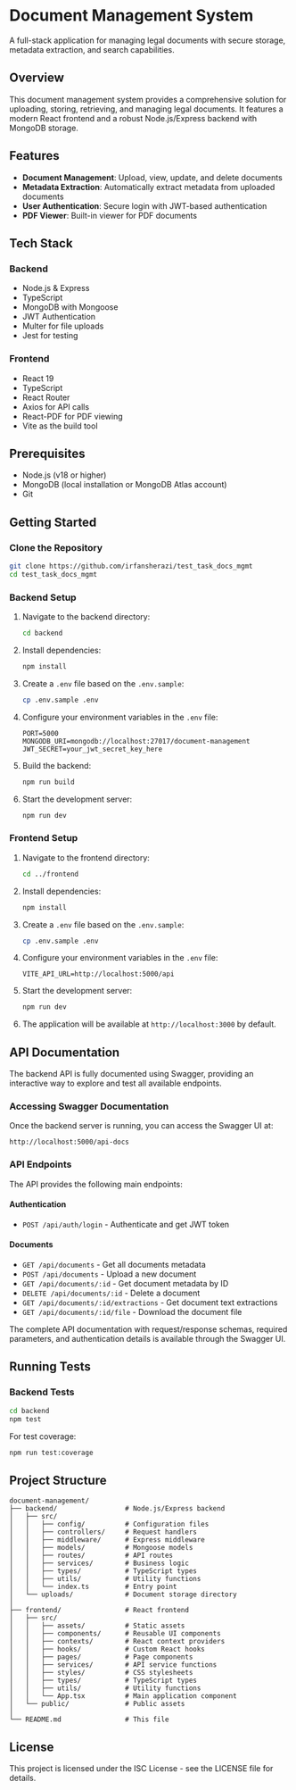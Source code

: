 # Document Management System

A full-stack application for managing legal documents with secure storage, metadata extraction, and search capabilities.

## Overview

This document management system provides a comprehensive solution for uploading, storing, retrieving, and managing legal documents. It features a modern React frontend and a robust Node.js/Express backend with MongoDB storage.

## Features

- **Document Management**: Upload, view, update, and delete documents
- **Metadata Extraction**: Automatically extract metadata from uploaded documents
- **User Authentication**: Secure login with JWT-based authentication
- **PDF Viewer**: Built-in viewer for PDF documents

## Tech Stack

### Backend
- Node.js & Express
- TypeScript
- MongoDB with Mongoose
- JWT Authentication
- Multer for file uploads
- Jest for testing

### Frontend
- React 19
- TypeScript
- React Router
- Axios for API calls
- React-PDF for PDF viewing
- Vite as the build tool

## Prerequisites

- Node.js (v18 or higher)
- MongoDB (local installation or MongoDB Atlas account)
- Git

## Getting Started

### Clone the Repository

```bash
git clone https://github.com/irfansherazi/test_task_docs_mgmt
cd test_task_docs_mgmt
```

### Backend Setup

1. Navigate to the backend directory:
   ```bash
   cd backend
   ```

2. Install dependencies:
   ```bash
   npm install
   ```

3. Create a `.env` file based on the `.env.sample`:
   ```bash
   cp .env.sample .env
   ```

4. Configure your environment variables in the `.env` file:
   ```
   PORT=5000
   MONGODB_URI=mongodb://localhost:27017/document-management
   JWT_SECRET=your_jwt_secret_key_here
   ```

5. Build the backend:
   ```bash
   npm run build
   ```

6. Start the development server:
   ```bash
   npm run dev
   ```

### Frontend Setup

1. Navigate to the frontend directory:
   ```bash
   cd ../frontend
   ```

2. Install dependencies:
   ```bash
   npm install
   ```

3. Create a `.env` file based on the `.env.sample`:
   ```bash
   cp .env.sample .env
   ```

4. Configure your environment variables in the `.env` file:
   ```
   VITE_API_URL=http://localhost:5000/api
   ```

5. Start the development server:
   ```bash
   npm run dev
   ```

6. The application will be available at `http://localhost:3000` by default.

## API Documentation

The backend API is fully documented using Swagger, providing an interactive way to explore and test all available endpoints.

### Accessing Swagger Documentation

Once the backend server is running, you can access the Swagger UI at:
```
http://localhost:5000/api-docs
```

### API Endpoints

The API provides the following main endpoints:

#### Authentication

- `POST /api/auth/login` - Authenticate and get JWT token

#### Documents

- `GET /api/documents` - Get all documents metadata
- `POST /api/documents` - Upload a new document
- `GET /api/documents/:id` - Get document metadata by ID
- `DELETE /api/documents/:id` - Delete a document
- `GET /api/documents/:id/extractions` - Get document text extractions
- `GET /api/documents/:id/file` - Download the document file

The complete API documentation with request/response schemas, required parameters, and authentication details is available through the Swagger UI.

## Running Tests

### Backend Tests

```bash
cd backend
npm test
```

For test coverage:
```bash
npm run test:coverage
```

## Project Structure

```
document-management/
├── backend/                 # Node.js/Express backend
│   ├── src/
│   │   ├── config/          # Configuration files
│   │   ├── controllers/     # Request handlers
│   │   ├── middleware/      # Express middleware
│   │   ├── models/          # Mongoose models
│   │   ├── routes/          # API routes
│   │   ├── services/        # Business logic
│   │   ├── types/           # TypeScript types
│   │   ├── utils/           # Utility functions
│   │   └── index.ts         # Entry point
│   └── uploads/             # Document storage directory
│
├── frontend/                # React frontend
│   ├── src/
│   │   ├── assets/          # Static assets
│   │   ├── components/      # Reusable UI components
│   │   ├── contexts/        # React context providers
│   │   ├── hooks/           # Custom React hooks
│   │   ├── pages/           # Page components
│   │   ├── services/        # API service functions
│   │   ├── styles/          # CSS stylesheets
│   │   ├── types/           # TypeScript types
│   │   ├── utils/           # Utility functions
│   │   └── App.tsx          # Main application component
│   └── public/              # Public assets
│
└── README.md                # This file
```

## License

This project is licensed under the ISC License - see the LICENSE file for details. 